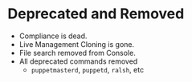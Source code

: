 <!SLIDE>
# Deprecated and Removed

* Compliance is dead.
* Live Management Cloning is gone.
* File search removed from Console.
* All deprecated commands removed
    * `puppetmasterd`, `puppetd`, `ralsh`, etc

